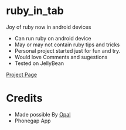 ruby_in_tab
===========

Joy of ruby now in android devices
  - Can run ruby on android device
  - May or may not contain ruby tips and tricks
  - Personal project started just for fun and try.
  - Would love Comments and sugestions
  - Tested on JellyBean

[Project Page](http://rohitrox.github.io/ruby_in_tab)

Credits
=======
  - Made possible By [Opal](https://github.com/opal/opal)
  - Phonegap App
